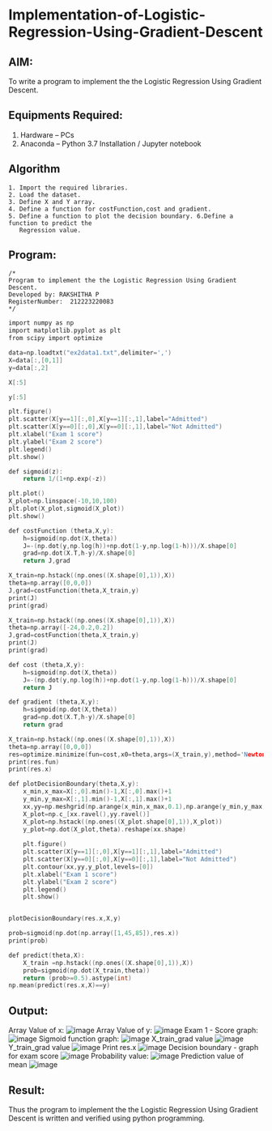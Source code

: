 # Implementation-of-Logistic-Regression-Using-Gradient-Descent

## AIM:
To write a program to implement the the Logistic Regression Using Gradient Descent.

## Equipments Required:
1. Hardware – PCs
2. Anaconda – Python 3.7 Installation / Jupyter notebook

## Algorithm
```
1. Import the required libraries.
2. Load the dataset.
3. Define X and Y array.
4. Define a function for costFunction,cost and gradient.
5. Define a function to plot the decision boundary. 6.Define a function to predict the 
   Regression value.
```

## Program:
```
/*
Program to implement the the Logistic Regression Using Gradient Descent.
Developed by: RAKSHITHA P
RegisterNumber:  212223220083
*/
```
```C
import numpy as np
import matplotlib.pyplot as plt
from scipy import optimize

data=np.loadtxt("ex2data1.txt",delimiter=',')
X=data[:,[0,1]]
y=data[:,2]

X[:5]

y[:5]

plt.figure()
plt.scatter(X[y==1][:,0],X[y==1][:,1],label="Admitted")
plt.scatter(X[y==0][:,0],X[y==0][:,1],label="Not Admitted")
plt.xlabel("Exam 1 score")
plt.ylabel("Exam 2 score")
plt.legend()
plt.show()

def sigmoid(z):
    return 1/(1+np.exp(-z))

plt.plot()
X_plot=np.linspace(-10,10,100)
plt.plot(X_plot,sigmoid(X_plot))
plt.show()

def costFunction (theta,X,y):
    h=sigmoid(np.dot(X,theta))
    J=-(np.dot(y,np.log(h))+np.dot(1-y,np.log(1-h)))/X.shape[0]
    grad=np.dot(X.T,h-y)/X.shape[0]
    return J,grad

X_train=np.hstack((np.ones((X.shape[0],1)),X))
theta=np.array([0,0,0])
J,grad=costFunction(theta,X_train,y)
print(J)
print(grad)

X_train=np.hstack((np.ones((X.shape[0],1)),X))
theta=np.array([-24,0.2,0.2])
J,grad=costFunction(theta,X_train,y)
print(J)
print(grad)

def cost (theta,X,y):
    h=sigmoid(np.dot(X,theta))
    J=-(np.dot(y,np.log(h))+np.dot(1-y,np.log(1-h)))/X.shape[0]
    return J

def gradient (theta,X,y):
    h=sigmoid(np.dot(X,theta))
    grad=np.dot(X.T,h-y)/X.shape[0]
    return grad

X_train=np.hstack((np.ones((X.shape[0],1)),X))
theta=np.array([0,0,0])
res=optimize.minimize(fun=cost,x0=theta,args=(X_train,y),method='Newton-CG',jac=gradient)
print(res.fun)
print(res.x)

def plotDecisionBoundary(theta,X,y):
    x_min,x_max=X[:,0].min()-1,X[:,0].max()+1
    y_min,y_max=X[:,1].min()-1,X[:,1].max()+1
    xx,yy=np.meshgrid(np.arange(x_min,x_max,0.1),np.arange(y_min,y_max,0.1))
    X_plot=np.c_[xx.ravel(),yy.ravel()]
    X_plot=np.hstack((np.ones((X_plot.shape[0],1)),X_plot))
    y_plot=np.dot(X_plot,theta).reshape(xx.shape)
    
    plt.figure()
    plt.scatter(X[y==1][:,0],X[y==1][:,1],label="Admitted")
    plt.scatter(X[y==0][:,0],X[y==0][:,1],label="Not Admitted")
    plt.contour(xx,yy,y_plot,levels=[0])
    plt.xlabel("Exam 1 score")
    plt.ylabel("Exam 2 score")
    plt.legend()
    plt.show()


plotDecisionBoundary(res.x,X,y)

prob=sigmoid(np.dot(np.array([1,45,85]),res.x))
print(prob)

def predict(theta,X):
    X_train =np.hstack((np.ones((X.shape[0],1)),X))
    prob=sigmoid(np.dot(X_train,theta))
    return (prob>=0.5).astype(int)
np.mean(predict(res.x,X)==y)
```

## Output:
Array Value of x:
![image](https://github.com/rakshithaprakashkumar11/-Implementation-of-Logistic-Regression-Using-Gradient-Descent/assets/150994181/568d375a-5c86-452c-8d04-64478d0a9b55)
Array Value of y:
![image](https://github.com/rakshithaprakashkumar11/-Implementation-of-Logistic-Regression-Using-Gradient-Descent/assets/150994181/78802893-6ba6-4e11-b26c-e41286082de8)
Exam 1 - Score graph:
![image](https://github.com/rakshithaprakashkumar11/-Implementation-of-Logistic-Regression-Using-Gradient-Descent/assets/150994181/719ea21e-fa9b-4870-a117-10148dc4e8af)
Sigmoid function graph:
![image](https://github.com/rakshithaprakashkumar11/-Implementation-of-Logistic-Regression-Using-Gradient-Descent/assets/150994181/cd29378d-ce2e-4f16-982b-462d0918e1ca)
X_train_grad value
![image](https://github.com/rakshithaprakashkumar11/-Implementation-of-Logistic-Regression-Using-Gradient-Descent/assets/150994181/67db93b6-a0d3-4648-994a-a9472c16ac3e)
Y_train_grad value
![image](https://github.com/rakshithaprakashkumar11/-Implementation-of-Logistic-Regression-Using-Gradient-Descent/assets/150994181/49890060-4244-428c-897f-7ced09888055)
Print res.x
![image](https://github.com/rakshithaprakashkumar11/-Implementation-of-Logistic-Regression-Using-Gradient-Descent/assets/150994181/6b006a88-d712-499b-a3e6-a2ce6657a9c8)
Decision boundary - graph for exam score
![image](https://github.com/rakshithaprakashkumar11/-Implementation-of-Logistic-Regression-Using-Gradient-Descent/assets/150994181/37eb36f7-56e5-480a-b710-9bf1f12e478a)
Probability value:
![image](https://github.com/rakshithaprakashkumar11/-Implementation-of-Logistic-Regression-Using-Gradient-Descent/assets/150994181/f51140a0-2a6a-4628-b53f-3ce5215da444)
Prediction value of mean
![image](https://github.com/rakshithaprakashkumar11/-Implementation-of-Logistic-Regression-Using-Gradient-Descent/assets/150994181/856ba580-e232-482a-9ba6-055e452cde58)












## Result:
Thus the program to implement the the Logistic Regression Using Gradient Descent is written and verified using python programming.

